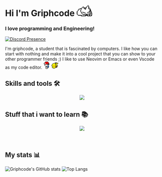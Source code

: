# Hi I'm Griphcode <img src="https://github.com/GriphcodeDev/GriphcodeDev/blob/main/oneko_sleep.gif" alt="oneko" style="width: 50px; height: auto;" />

### I love programming and Engineering!  

[![Discord Presence](https://lanyard.cnrad.dev/api/830771139486679100?theme=dark)](https://discord.com/users/830771139486679100)


I'm griphcode, a student that is fascinated by computers. I like how you can start with nothing and make it into a cool project that you can show to your other programmer friends ;) 
I like to use Neovim or Emacs or even Vscode as my code editor.  <img src="https://github.com/GriphcodeDev/GriphcodeDev/blob/main/pokemon.gif" alt="oneko" style="width: 50px; height: auto;" />

 ##  Skills and tools 🛠️
<p align="center">
  <a href="https://skillicons.dev">
    <img src="https://skillicons.dev/icons?i=rust,python,javascript,bash,react,electron,tauri,html,css,neovim,obsidian,ubuntu,git,cloudflare" />
  </a>
</p>

## Stuff that i want to learn 📚
<p align="center">
  <a href="https://skillicons.dev">
    <img src="https://skillicons.dev/icons?i=c,cpp,cs,nim,lua" />
  </a>
</p>

<br />

## My stats 📊
![Griphcode's GitHub stats](https://github-readme-stats.vercel.app/api?username=griphcodedev&show_icons=true&theme=tokyonight)
![Top Langs](https://github-readme-stats.vercel.app/api/top-langs/?username=griphcodedev&langs_count=8&theme=tokyonight)

